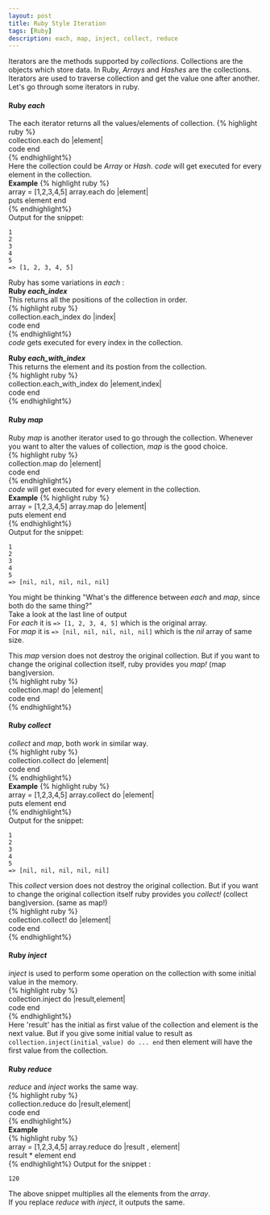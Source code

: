 ```yaml
---
layout: post
title: Ruby Style Iteration
tags: [Ruby]
description: each, map, inject, collect, reduce
---  
```

Iterators are the methods supported by _collections_. Collections are the objects which store data. In Ruby, _Arrays_ and _Hashes_ are the collections. Iterators are used to traverse collection and get the value one after another.  
Let's go through some iterators in ruby.  

#### Ruby _each_  
The each iterator returns all the values/elements of collection.
{% highlight ruby %}    
collection.each do |element|   
  code
end  
{% endhighlight%}   
Here the collection could be _Array_ or _Hash_. _code_ will get executed for every element in the collection.  
**Example**
{% highlight ruby %}    
array = [1,2,3,4,5]
array.each do |element|   
  puts element
end  
{% endhighlight%}  
Output for the snippet:  

```     
1  
2  
3  
4  
5  
=> [1, 2, 3, 4, 5]   
```  
Ruby has some variations in _each_ :  
**Ruby _each_index_**  
This returns all the positions of the collection in order.  
{% highlight ruby %}    
collection.each_index do |index|   
  code
end  
{% endhighlight%}   
_code_ gets executed for every index in the collection.  

**Ruby _each_with_index_**  
This returns the element and its postion from the collection.  
{% highlight ruby %}    
collection.each_with_index do |element,index|   
  code
end  
{% endhighlight%}
<!-- _element_ is the element in the collection and _index_ is its index. -->

#### Ruby _map_  
Ruby _map_ is another iterator used to go through the collection. Whenever you want to alter the values of collection, _map_ is the good choice.  
{% highlight ruby %}    
collection.map do |element|   
  code
end  
{% endhighlight%}   
_code_ will get executed for every element in the collection.  
**Example**
{% highlight ruby %}    
array = [1,2,3,4,5]
array.map do |element|   
  puts element
end  
{% endhighlight%}  
Output for the snippet:  

```     
1  
2  
3  
4  
5  
=> [nil, nil, nil, nil, nil]   
```  

You might be thinking "What's the difference between _each_ and _map_, since both do the same thing?"  
Take a look at the last line of output  
For _each_ it is ``` => [1, 2, 3, 4, 5] ``` which is the original array.  
For _map_ it is ``` => [nil, nil, nil, nil, nil] ``` which is the _nil_ array of same size.     

This _map_ version does not destroy the original collection. But if you want to change the original collection itself, ruby provides you _map!_ (map bang)version.  
{% highlight ruby %}    
collection.map! do |element|   
  code
end  
{% endhighlight%}   

#### Ruby _collect_  
_collect_ and _map_, both work in similar way.    
{% highlight ruby %}    
collection.collect do |element|   
  code
end  
{% endhighlight%}  
**Example**
{% highlight ruby %}    
array = [1,2,3,4,5]
array.collect do |element|   
  puts element
end  
{% endhighlight%}  
Output for the snippet:  

```     
1  
2  
3  
4  
5  
=> [nil, nil, nil, nil, nil]   
```  
This _collect_ version does not destroy the original collection. But if you want to change the original collection itself ruby provides you _collect!_ (collect bang)version. (same as map!)  
{% highlight ruby %}    
collection.collect! do |element|   
  code
end  
{% endhighlight%}  

#### Ruby _inject_  
_inject_ is used to perform some operation on the collection with some initial value in the memory.  
{% highlight ruby %}    
collection.inject do |result,element|   
  code
end  
{% endhighlight%}   
Here 'result' has the initial as first value of the collection and element is the next value. But if you give some initial value to result as ``` collection.inject(initial_value) do ... end ``` then element will have the first value from the collection.    

#### Ruby _reduce_  
_reduce_ and _inject_ works the same way.  
{% highlight ruby %}    
collection.reduce do |result,element|   
  code
end  
{% endhighlight%}  
**Example**  
{% highlight ruby %}    
array = [1,2,3,4,5]
array.reduce do |result , element|   
  result * element
end  
{% endhighlight%}
Output for the snippet :  
```  
120  
```  
The above snippet multiplies all the elements from the _array_.  
If you replace _reduce_ with _inject_, it outputs the same.
